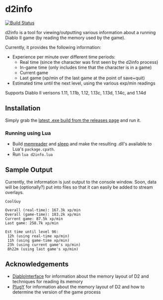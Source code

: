 # d2info

[![Build Status](https://travis-ci.org/squeek502/d2info.svg?branch=master)](https://travis-ci.org/squeek502/d2info)

d2info is a tool for viewing/outputting various information about a running Diablo II game (by reading the memory used by the game).

Currently, it provides the following information:

- Experience per minute over different time periods:
  - Real time (since the character was first seen by the d2info process)
  - In-game time (only includes time that the character is in a game)
  - Current game
  - Last game (xp/min of the last game at the point of save+quit)
- Estimated time until the next level, using the various exp/min readings

Supports Diablo II verisons 1.11, 1.11b, 1.12, 1.13c, 1.13d, 1.14c, and 1.14d

## Installation

Simply grab the [latest .exe build from the releases page](https://github.com/squeek502/d2info/releases/latest) and run it.

### Running using Lua

- Build [memreader](https://github.com/squeek502/memreader) and [sleep](https://github.com/squeek502/sleep) and make the resulting .dll's available to Lua's `package.cpath`.
- Run `lua d2info.lua`

## Sample Output

Currently, the information is just output to the console window. Soon, data will be (optionally?) put into files so that it can easily be added to stream overlays.

```
CoolGuy

Overall (real-time): 167.3k xp/min
Overall (game-time): 183.2k xp/min
Current game: 87.5k xp/min
Last game: 258.7k xp/min

Est time until level 96:
 12h (using real-time xp/min)
 11h (using game-time xp/min)
 23h (using current game's xp/min)
 8h22m (using last game's xp/min)
```

## Acknowledgements

- [DiabloInterface](https://github.com/Zutatensuppe/DiabloInterface) for information about the memory layout of D2 and techniques for reading its memory
- [PlugY](http://plugy.free.fr/en/index.html) for information about the memory layout of D2 and how to determine the version of the game process